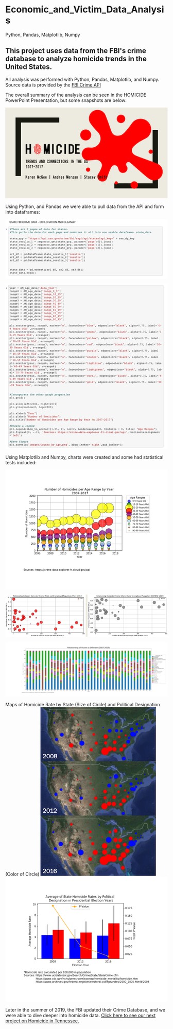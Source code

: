 # Economic_and_Victim_Data_Analysis
Python, Pandas, Matplotlib, Numpy

## This project uses data from the FBI's crime database to analyze homicide trends in the United States.  
All analysis was performed with Python, Pandas, Matplotlib, and Numpy.  
Source data is provided by the [FBI Crime API](https://crime-data-explorer.fr.cloud.gov/api)

The overall summary of the analysis can be seen in the HOMICIDE PowerPoint Presentation, but some snapshots are below:

![Title Slide](https://raw.githubusercontent.com/AndreaMorgan/Economic_and_Victim_Data_Analysis/master/Images/Title_Slide.png)

Using Python, and Pandas we were able to pull data from the API and form into dataframes:

![Data cleanup 1](https://github.com/AndreaMorgan/Economic_and_Victim_Data_Analysis/blob/master/Images/Data_cleanup_1.png)

![Data cleanup 2](https://github.com/AndreaMorgan/Economic_and_Victim_Data_Analysis/blob/master/Images/Data_cleanup_2.png)

Using Matplotlib and Numpy, charts were created and some had statistical tests included:

![CountsByAge](https://github.com/AndreaMorgan/Economic_and_Victim_Data_Analysis/blob/master/Images/Counts_by_Age.png)

![Unemployment vs Hom](https://github.com/AndreaMorgan/Economic_and_Victim_Data_Analysis/blob/master/Images/Men_Women_Unemployment.png)

![Relationship counts](https://github.com/AndreaMorgan/Economic_and_Victim_Data_Analysis/blob/master/Images/StackedBar_RelPctsState.png)

Maps of Homicide Rate by State (Size of Circle) and Political Designation (Color of Circle)
![PolMaps](https://github.com/AndreaMorgan/Economic_and_Victim_Data_Analysis/blob/master/Images/All_maps.png)
![Pvalue](https://github.com/AndreaMorgan/Economic_and_Victim_Data_Analysis/blob/master/Images/HRates_by_Des_Pvalue.png) 



Later in the summer of 2019, the FBI updated their Crime Database, and we were able to dive deeper into homicide data.  [Click here to see our next project on Homicide in Tennessee.](https://github.com/AndreaMorgan/Machine_Learning_Homicide)
